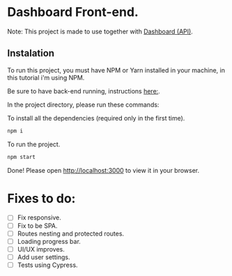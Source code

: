 # Dashboard Front-end.
Note: This project is made to use together with [Dashboard (API)](https://github.com/RafaelBrittes/Dashboard).

## Instalation
To run this project, you must have NPM or Yarn installed in your machine, in this tutorial i'm using NPM.

Be sure to have back-end running, instructions [here:](https://github.com/RafaelBrittes/Product-management).

In the project directory, please run these commands:

To install all the dependencies (required only in the first time).
```sh
npm i
```

To run the project.
```sh
npm start
```

Done! Please open [http://localhost:3000](http://localhost:3000) to view it in your browser.

# Fixes to do:

- [ ] Fix responsive.
- [ ] Fix to be SPA.
- [ ] Routes nesting and protected routes.
- [ ] Loading progress bar.
- [ ] UI/UX improves.
- [ ] Add user settings.
- [ ] Tests using Cypress.
